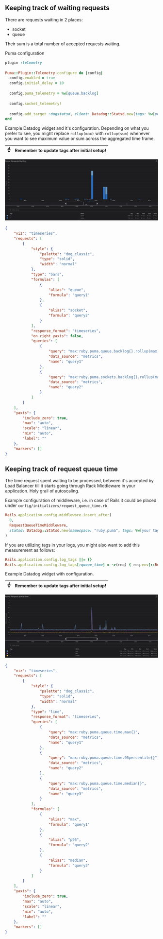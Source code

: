 ## Keeping track of waiting requests

There are requests waiting in 2 places:
- socket
- queue

Their sum is a total number of accepted requests waiting.

Puma configuration

```ruby
plugin :telemetry

Puma::Plugin::Telemetry.configure do |config|
  config.enabled = true
  config.initial_delay = 10

  config.puma_telemetry = %w[queue.backlog]

  config.socket_telemetry!

  config.add_target :dogstatsd, client: Datadog::Statsd.new(tags: %w[your tags], namespace: "ruby.puma")
end
```

Example Datadog widget and it's configuration. Depending on what you prefer to see, you might replace `rollup(max)` with `rollup(sum)` whenever you want to see maximum value or sum across the aggregated time frame.

| :point_up:    | Remember to update tags after initial setup! |
|---------------|:---------------------------------------------|

![Datadog Widget, barchart showcasing sockets & queue backlog sizes stacked up](example-datadog_backlog_size.png "Datadog Widget")

```json
{
    "viz": "timeseries",
    "requests": [
        {
            "style": {
                "palette": "dog_classic",
                "type": "solid",
                "width": "normal"
            },
            "type": "bars",
            "formulas": [
                {
                    "alias": "queue",
                    "formula": "query1"
                },
                {
                    "alias": "socket",
                    "formula": "query2"
                }
            ],
            "response_format": "timeseries",
            "on_right_yaxis": false,
            "queries": [
                {
                    "query": "max:ruby.puma.queue.backlog{}.rollup(max)",
                    "data_source": "metrics",
                    "name": "query1"
                },
                {
                    "query": "max:ruby.puma.sockets.backlog{}.rollup(max)",
                    "data_source": "metrics",
                    "name": "query2"
                }
            ]
        }
    ],
    "yaxis": {
        "include_zero": true,
        "max": "auto",
        "scale": "linear",
        "min": "auto",
        "label": ""
    },
    "markers": []
}
```

## Keeping track of request queue time

The time request spent waiting to be processed, between it's accepted by Load Balancer till it starts going through Rack Middleware in your application. Holy grail of autoscaling.

Example configuration of middleware, i.e. in case of Rails it could be placed under `config/initializers/request_queue_time.rb`

```ruby
Rails.application.config.middleware.insert_after(
  0,
  RequestQueueTimeMiddleware,
  statsd: Datadog::Statsd.new(namespace: "ruby.puma", tags: %w[your tags])
)
```

If you are utilizing tags in your logs, you might also want to add this measurement as follows:

```ruby
Rails.application.config.log_tags ||= {}
Rails.application.config.log_tags[:queue_time] = ->(req) { req.env[::RequestQueueTimeMiddleware::ENV_KEY] }
```

Example Datadog widget with configuration.

| :point_up:    | Remember to update tags after initial setup! |
|---------------|:---------------------------------------------|

![Datadog Widget, barchart showcasing sockets & queue backlog sizes stacked up](example-datadog_queue_time.png "Datadog Widget")

```json
{
    "viz": "timeseries",
    "requests": [
        {
            "style": {
                "palette": "dog_classic",
                "type": "solid",
                "width": "normal"
            },
            "type": "line",
            "response_format": "timeseries",
            "queries": [
                {
                    "query": "max:ruby.puma.queue.time.max{}",
                    "data_source": "metrics",
                    "name": "query1"
                },
                {
                    "query": "max:ruby.puma.queue.time.95percentile{}",
                    "data_source": "metrics",
                    "name": "query2"
                },
                {
                    "query": "max:ruby.puma.queue.time.median{}",
                    "data_source": "metrics",
                    "name": "query3"
                }
            ],
            "formulas": [
                {
                    "alias": "max",
                    "formula": "query1"
                },
                {
                    "alias": "p95",
                    "formula": "query2"
                },
                {
                    "alias": "median",
                    "formula": "query3"
                }
            ]
        }
    ],
    "yaxis": {
        "include_zero": true,
        "max": "auto",
        "scale": "linear",
        "min": "auto",
        "label": ""
    },
    "markers": []
}
```

